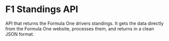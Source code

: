 # F1 Standings API

API that returns the Formula One drivers standings.
It gets the data directly from the Formula One website, processes them, and returns in a clean JSON format.

